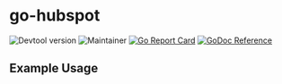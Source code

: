 # go-hubspot

![Devtool version](https://img.shields.io/badge/Devtool-0.0.1-brightgreen.svg)
![Maintainer](https://img.shields.io/badge/team-firestarters-blue)
[![Go Report Card](https://goreportcard.com/badge/github.com/faetools/go-hubspot)](https://goreportcard.com/report/github.com/faetools/go-hubspot)
[![GoDoc Reference](https://img.shields.io/badge/godoc-reference-blue.svg)](https://pkg.go.dev/github.com/faetools/go-hubspot)

## Example Usage

```go

```
